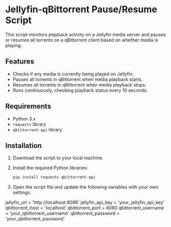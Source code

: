 # Jellyfin-qBittorrent Pause/Resume Script

This script monitors playback activity on a Jellyfin media server and pauses or resumes all torrents on a qBittorrent client based on whether media is playing.

## Features

- Checks if any media is currently being played on Jellyfin.
- Pauses all torrents in qBittorrent when media playback starts.
- Resumes all torrents in qBittorrent when media playback stops.
- Runs continuously, checking playback status every 10 seconds.

## Requirements

- Python 3.x
- `requests` library
- `qbittorrent-api` library

## Installation

1. Download the script to your local machine.
   
2. Install the required Python libraries:
   ```sh
   pip install requests qbittorrent-api
   
3. Open the script file and update the following variables with your own settings:
   
jellyfin_url = 'http://localhost:8096'
jellyfin_api_key = 'your_jellyfin_api_key'
qbittorrent_host = 'localhost'
qbittorrent_port = 8080
qbittorrent_username = 'your_qbittorrent_username'
qbittorrent_password = 'your_qbittorrent_password'

